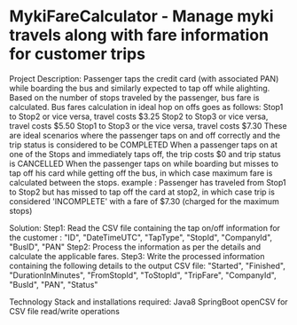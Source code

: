 # MykiFareCalculator - Manage myki travels along with fare information for customer trips

Project Description:
Passenger taps the credit card (with associated PAN) while boarding the bus and similarly expected to 
tap off while alighting. Based on the number of stops traveled by the passenger, bus fare is calculated.
Bus fares calculation in ideal hop on offs goes as follows: 
Stop1 to Stop2 or vice versa, travel costs $3.25
Stop2 to Stop3 or vice versa, travel costs $5.50
Stop1 to Stop3 or the vice versa, travel costs $7.30 
These are ideal scenarios where the passenger taps on and off correctly and the trip status is considered to be COMPLETED
When a passenger taps on at one of the Stops and immediately taps off, the trip costs $0 and trip status is CANCELLED 
When the passenger taps on while boarding but misses to tap off his card while getting off the bus, in which case
maximum fare is calculated between the stops. 
example : Passenger has traveled from Stop1 to Stop2 but has missed to tap off the card at stop2, in which case
          trip is considered 'INCOMPLETE' with a fare of $7.30 (charged for the maximum stops)

Solution:
Step1: Read the CSV file containing the tap on/off information for the customer : 
       "ID", "DateTimeUTC", "TapType",	"StopId", "CompanyId", "BusID", "PAN"
Step2: Process the information as per the details and calculate the applicable fares.
Step3: Write the processed information containing the following details to the output CSV file: 
       "Started", "Finished", "DurationInMinutes", "FromStopId", "ToStopId", "TripFare", "CompanyId", "BusId", "PAN", "Status"

Technology Stack and installations required:
Java8 
SpringBoot
openCSV for CSV file read/write operations
